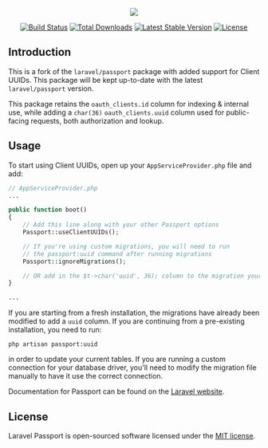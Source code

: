<p align="center"><img src="https://laravel.com/assets/img/components/logo-passport.svg"></p>

<p align="center">
<a href="https://travis-ci.org/laravel/passport"><img src="https://travis-ci.org/laravel/passport.svg" alt="Build Status"></a>
<a href="https://packagist.org/packages/laravel/passport"><img src="https://poser.pugx.org/laravel/passport/d/total.svg" alt="Total Downloads"></a>
<a href="https://packagist.org/packages/laravel/passport"><img src="https://poser.pugx.org/laravel/passport/v/stable.svg" alt="Latest Stable Version"></a>
<a href="https://packagist.org/packages/laravel/passport"><img src="https://poser.pugx.org/laravel/passport/license.svg" alt="License"></a>
</p>

## Introduction

This is a fork of the `laravel/passport` package with added support for Client UUIDs.
This package will be kept up-to-date with the latest `laravel/passport` version.

This package retains the `oauth_clients.id` column for indexing & internal
use, while adding a `char(36)` `oauth_clients.uuid` column used for public-facing
requests, both authorization and lookup.

## Usage

To start using Client UUIDs, open up your `AppServiceProvider.php` file and add:

```php
// AppServiceProvider.php
...

public function boot()
{
    // Add this line along with your other Passport options
    Passport::useClientUUIDs();

    // If you're using custom migrations, you will need to run
    // the passport:uuid command after running migrations
    Passport::ignoreMigrations();

    // OR add in the $t->char('uuid', 36); column to the migration yourself.
}

...
```

If you are starting from a fresh installation, the migrations have already been modified to add
a `uuid` column. If you are continuing from a pre-existing installation, you need to run:

`php artisan passport:uuid`

in order to update your current tables. If you are running a custom connection for your database
driver, you'll need to modify the migration file manually to have it use the correct connection.


Documentation for Passport can be found on the [Laravel website](https://laravel.com/docs/master/passport).

## License

Laravel Passport is open-sourced software licensed under the [MIT license](https://opensource.org/licenses/MIT).
